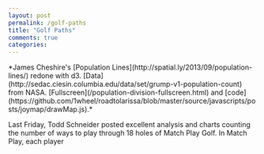 ```yaml
---
layout: post
permalink: /golf-paths
title: "Golf Paths"
comments: true
categories: 
---
```

<link rel="stylesheet" type="text/css" href="/javascripts/posts/golf-wl/style.css">

<div id='golf-wl'></div>
*James Cheshire's [Population Lines](http://spatial.ly/2013/09/population-lines/) redone with d3. [Data](http://sedac.ciesin.columbia.edu/data/set/grump-v1-population-count) from NASA. [Fullscreen](/population-division-fullscreen.html) and [code](https://github.com/1wheel/roadtolarissa/blob/master/source/javascripts/posts/joymap/drawMap.js).*

Last Friday, Todd Schneider posted excellent analysis and charts counting the number of ways to play through 18 holes of Match Play Golf. In Match Play, each player 



<script src="/javascripts/libs/d3.4.11.js" type="text/javascript"></script>
<script src="/javascripts/libs/lodash.js" type="text/javascript"></script>

<script src="/javascripts/posts/negBarTransition/lib.js" type="text/javascript"></script>

<script src="/javascripts/posts/golf-wl/script.js" type="text/javascript"></script>

<meta property="og:image" content="/images/thumbnails/215-teeth.png" />